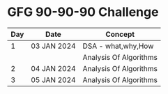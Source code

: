 # GFG 90-90-90 Challenge 

| Day | Date        | Concept         |
|-----|-------------|-----------------|
| 1   | 03 JAN 2024 |  DSA - what,why,How   |
|     |             |  Analysis Of Algorithms   |
| 2   | 04 JAN 2024 |  Analysis Of Algorithms   |
| 3   | 05 JAN 2024 |  Analysis Of Algorithms   |





